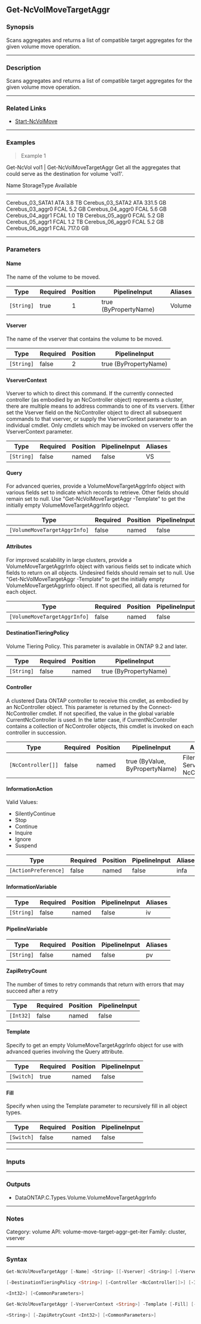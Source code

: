 Get-NcVolMoveTargetAggr
-----------------------

### Synopsis
Scans aggregates and returns a list of compatible target aggregates for the given volume move operation.

---

### Description

Scans aggregates and returns a list of compatible target aggregates for the given volume move operation.

---

### Related Links
* [Start-NcVolMove](Start-NcVolMove)

---

### Examples
> Example 1

Get-NcVol vol1 | Get-NcVolMoveTargetAggr
Get all the aggregates that could serve as the destination for volume 'vol1'.

Name                      StorageType  Available
----                      -----------  ---------
Cerebus_03_SATA1          ATA             3.8 TB
Cerebus_03_SATA2          ATA           331.5 GB
Cerebus_03_aggr0          FCAL            5.2 GB
Cerebus_04_aggr0          FCAL            5.6 GB
Cerebus_04_aggr1          FCAL            1.0 TB
Cerebus_05_aggr0          FCAL            5.2 GB
Cerebus_05_aggr1          FCAL            1.2 TB
Cerebus_06_aggr0          FCAL            5.2 GB
Cerebus_06_aggr1          FCAL          717.0 GB

---

### Parameters
#### **Name**
The name of the volume to be moved.

|Type      |Required|Position|PipelineInput        |Aliases|
|----------|--------|--------|---------------------|-------|
|`[String]`|true    |1       |true (ByPropertyName)|Volume |

#### **Vserver**
The name of the vserver that contains the volume to be moved.

|Type      |Required|Position|PipelineInput        |
|----------|--------|--------|---------------------|
|`[String]`|false   |2       |true (ByPropertyName)|

#### **VserverContext**
Vserver to which to direct this command.  If the currently connected controller (as embodied by an NcController object) represents a cluster, there are multiple means to address commands to one of its vservers.  Either set the Vserver field on the NcController object to direct all subsequent commands to that vserver, or supply the VserverContext parameter to an individual cmdlet.  Only cmdlets which may be invoked on vservers offer the VserverContext parameter.

|Type      |Required|Position|PipelineInput|Aliases|
|----------|--------|--------|-------------|-------|
|`[String]`|false   |named   |false        |VS     |

#### **Query**
For advanced queries, provide a VolumeMoveTargetAggrInfo object with various fields set to indicate which records to retrieve.  Other fields should remain set to null.  Use "Get-NcVolMoveTargetAggr -Template" to get the initially empty VolumeMoveTargetAggrInfo object.

|Type                        |Required|Position|PipelineInput|
|----------------------------|--------|--------|-------------|
|`[VolumeMoveTargetAggrInfo]`|false   |named   |false        |

#### **Attributes**
For improved scalability in large clusters, provide a VolumeMoveTargetAggrInfo object with various fields set to indicate which fields to return on all objects.  Undesired fields should remain set to null.  Use "Get-NcVolMoveTargetAggr -Template" to get the initially empty VolumeMoveTargetAggrInfo object.  If not specified, all data is returned for each object.

|Type                        |Required|Position|PipelineInput|
|----------------------------|--------|--------|-------------|
|`[VolumeMoveTargetAggrInfo]`|false   |named   |false        |

#### **DestinationTieringPolicy**
Volume Tiering Policy.
This parameter is available in ONTAP 9.2 and later.

|Type      |Required|Position|PipelineInput        |
|----------|--------|--------|---------------------|
|`[String]`|false   |named   |true (ByPropertyName)|

#### **Controller**
A clustered Data ONTAP controller to receive this cmdlet, as embodied by an NcController object.  This parameter is returned by the Connect-NcController cmdlet.  If not specified, the value in the global variable CurrentNcController is used.  In the latter case, if CurrentNcController contains a collection of NcController objects, this cmdlet is invoked on each controller in succession.

|Type              |Required|Position|PipelineInput                 |Aliases                          |
|------------------|--------|--------|------------------------------|---------------------------------|
|`[NcController[]]`|false   |named   |true (ByValue, ByPropertyName)|Filer<br/>Server<br/>NcController|

#### **InformationAction**

Valid Values:

* SilentlyContinue
* Stop
* Continue
* Inquire
* Ignore
* Suspend

|Type                |Required|Position|PipelineInput|Aliases|
|--------------------|--------|--------|-------------|-------|
|`[ActionPreference]`|false   |named   |false        |infa   |

#### **InformationVariable**

|Type      |Required|Position|PipelineInput|Aliases|
|----------|--------|--------|-------------|-------|
|`[String]`|false   |named   |false        |iv     |

#### **PipelineVariable**

|Type      |Required|Position|PipelineInput|Aliases|
|----------|--------|--------|-------------|-------|
|`[String]`|false   |named   |false        |pv     |

#### **ZapiRetryCount**
The number of times to retry commands that return with errors that may succeed after a retry

|Type     |Required|Position|PipelineInput|
|---------|--------|--------|-------------|
|`[Int32]`|false   |named   |false        |

#### **Template**
Specify to get an empty VolumeMoveTargetAggrInfo object for use with advanced queries involving the Query attribute.

|Type      |Required|Position|PipelineInput|
|----------|--------|--------|-------------|
|`[Switch]`|true    |named   |false        |

#### **Fill**
Specify when using the Template parameter to recursively fill in all object types.

|Type      |Required|Position|PipelineInput|
|----------|--------|--------|-------------|
|`[Switch]`|false   |named   |false        |

---

### Inputs

---

### Outputs
* DataONTAP.C.Types.Volume.VolumeMoveTargetAggrInfo

---

### Notes
Category: volume
API: volume-move-target-aggr-get-iter
Family: cluster, vserver

---

### Syntax
```PowerShell
Get-NcVolMoveTargetAggr [-Name] <String> [[-Vserver] <String>] [-VserverContext <String>] [-Query <VolumeMoveTargetAggrInfo>] [-Attributes <VolumeMoveTargetAggrInfo>] 
```
```PowerShell
[-DestinationTieringPolicy <String>] [-Controller <NcController[]>] [-InformationAction <ActionPreference>] [-InformationVariable <String>] [-PipelineVariable <String>] [-ZapiRetryCount 
```
```PowerShell
<Int32>] [<CommonParameters>]
```
```PowerShell
Get-NcVolMoveTargetAggr [-VserverContext <String>] -Template [-Fill] [-Controller <NcController[]>] [-InformationAction <ActionPreference>] [-InformationVariable <String>] [-PipelineVariable 
```
```PowerShell
<String>] [-ZapiRetryCount <Int32>] [<CommonParameters>]
```
